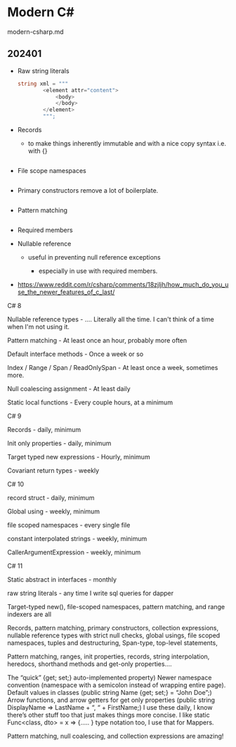 # Modern C#

modern-csharp.md

## 202401

*   Raw string literals

    ```csharp
    string xml = """
            <element attr="content">
                <body>
                </body>
            </element>
            """;    
    ```

*   Records 

    *   to make things inherently immutable and with a nice copy syntax i.e. with {}

    ```csharp
    ```

*   File scope namespaces

    ```csharp
    ```

*   Primary constructors remove a lot of boilerplate.

    ```csharp
    ```

*   Pattern matching

    ```csharp
    ```

*   Required members

*   Nullable reference 

    *   useful in preventing null reference exceptions

        *   especially in use with required members.

*   https://www.reddit.com/r/csharp/comments/18zjljh/how_much_do_you_use_the_newer_features_of_c_last/


C# 8

Nullable reference types - .... Literally all the time. I can't think of a time when I'm not using it.

Pattern matching - At least once an hour, probably more often

Default interface methods - Once a week or so

Index / Range / Span / ReadOnlySpan - At least once a week, sometimes more.

Null coalescing assignment - At least daily

Static local functions - Every couple hours, at a minimum

C# 9

Records - daily, minimum

Init only properties - daily, minimum

Target typed new expressions - Hourly, minimum

Covariant return types - weekly

C# 10

record struct - daily, minimum

Global using - weekly, minimum

file scoped namespaces - every single file

constant interpolated strings - weekly, minimum

CallerArgumentExpression - weekly, minimum

C# 11

Static abstract in interfaces - monthly

raw string literals - any time I write sql queries for dapper










Target-typed new(), file-scoped namespaces, pattern matching, and range indexers are all 



Records, pattern matching, primary constructors, collection expressions, nullable reference types with strict null checks, global usings, file scoped namespaces, tuples and destructuring, Span-type, top-level statements, 



Pattern matching, ranges, init properties, records, string interpolation, heredocs, shorthand methods and get-only properties....


The “quick” {get; set;} auto-implemented property) Newer namespace convention (namespace with a semicolon instead of wrapping entire page). Default values in classes (public string Name {get; set;} = “John Doe”;) Arrow functions, and arrow getters for get only properties (public string DisplayName => LastName + “, “ + FirstName;) I use these daily, I know there’s other stuff too that just makes things more concise. I like static Func<class, dto> = x => {….. } type notation too, I use that for Mappers.



Pattern matching, null coalescing, and collection expressions are amazing!





